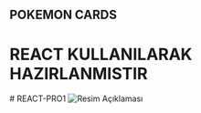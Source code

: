 ## POKEMON CARDS

  <h1>REACT KULLANILARAK HAZIRLANMISTIR</h1>
# REACT-PRO1
<img src="./pokeomn.gif" alt="Resim Açıklaması" />
